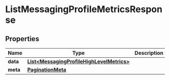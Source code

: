 

# ListMessagingProfileMetricsResponse

## Properties

Name | Type | Description | Notes
------------ | ------------- | ------------- | -------------
**data** | [**List&lt;MessagingProfileHighLevelMetrics&gt;**](MessagingProfileHighLevelMetrics.md) |  |  [optional]
**meta** | [**PaginationMeta**](PaginationMeta.md) |  |  [optional]



